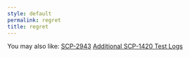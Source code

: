```yaml
---
style: default
permalink: regret
title: regret
---
```

You may also like:
[SCP-2943](http://scp-wiki.net/scp-2943)
[Additional SCP-1420 Test Logs](http://scp-wiki.net/additional-scp-1420-test-logs-can-be-found-here)